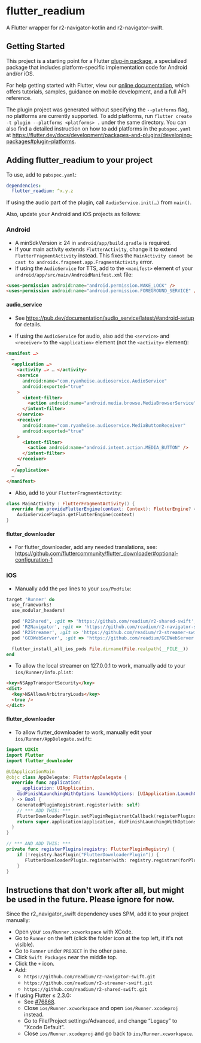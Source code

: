 # flutter_readium

A Flutter wrapper for r2-navigator-kotlin and r2-navigator-swift.

## Getting Started

This project is a starting point for a Flutter
[plug-in package](https://flutter.dev/developing-packages/), a specialized package that includes
platform-specific implementation code for Android and/or iOS.

For help getting started with Flutter, view our
[online documentation](https://flutter.dev/docs), which offers tutorials, samples, guidance on
mobile development, and a full API reference.

The plugin project was generated without specifying the `--platforms` flag, no platforms are
currently supported. To add platforms, run `flutter create -t plugin --platforms <platforms> .`
under the same directory. You can also find a detailed instruction on how to add platforms in the
`pubspec.yaml` at
https://flutter.dev/docs/development/packages-and-plugins/developing-packages#plugin-platforms.

## Adding flutter_readium to your project

To use, add to `pubspec.yaml`:

```yaml
dependencies:
  flutter_readium: ^x.y.z
```

If using the audio part of the plugin, call `AudioService.init(…)` from `main()`.

Also, update your Android and iOS projects as follows:

### Android

- A minSdkVersion ≥ 24 in `android/app/build.gradle` is required.
- If your main activity extends `FlutterActivity`, change it to extend `FlutterFragmentActivity`
  instead. This fixes the `MainActivity cannot be cast to androidx.fragment.app.FragmentActivity`
  error.
- If using the `AudioService` for TTS, add to the `<manifest>` element of
  your `android/app/src/main/AndroidManifest.xml` file:

```html
<uses-permission android:name="android.permission.WAKE_LOCK" />
<uses-permission android:name="android.permission.FOREGROUND_SERVICE" />
```

#### audio_service

- See https://pub.dev/documentation/audio_service/latest/#android-setup for details.

- If using the `AudioService` for audio, also add the `<service>` and `<receiver>` to the
  `<application>` element (not the `<activity>` element):

```html
<manifest …>
  …
  <application …>
    <activity …> … </activity>
    <service
      android:name="com.ryanheise.audioservice.AudioService"
      android:exported="true"
    >
      <intent-filter>
        <action android:name="android.media.browse.MediaBrowserService" />
      </intent-filter>
    </service>
    <receiver
      android:name="com.ryanheise.audioservice.MediaButtonReceiver"
      android:exported="true"
    >
      <intent-filter>
        <action android:name="android.intent.action.MEDIA_BUTTON" />
      </intent-filter>
    </receiver>
    …
  </application>
  …
</manifest>
```

- Also, add to your `FlutterFragmentActivity`:

```kotlin
class MainActivity : FlutterFragmentActivity() {
  override fun provideFlutterEngine(context: Context): FlutterEngine? =
    AudioServicePlugin.getFlutterEngine(context)
}
```

#### flutter_downloader

- For flutter_downloader, add any needed translations, see:
  https://github.com/fluttercommunity/flutter_downloader#optional-configuration-1

### iOS

- Manually add the `pod` lines to your `ios/Podfile`:

```rb
target 'Runner' do
  use_frameworks!
  use_modular_headers!

  pod 'R2Shared', :git => 'https://github.com/readium/r2-shared-swift', :branch => 'develop'
  pod 'R2Navigator', :git => 'https://github.com/readium/r2-navigator-swift', :branch => 'develop'
  pod 'R2Streamer', :git => 'https://github.com/readium/r2-streamer-swift', :branch => 'develop'
  pod 'GCDWebServer', :git => 'https://github.com/readium/GCDWebServer', :tag => '3.6.3'

  flutter_install_all_ios_pods File.dirname(File.realpath(__FILE__))
end
```

- To allow the local streamer on 127.0.0.1 to work, manually add to your `ios/Runner/Info.plist`:

```html
<key>NSAppTransportSecurity</key>
<dict>
  <key>NSAllowsArbitraryLoads</key>
  <true />
</dict>
```

#### flutter_downloader

- To allow flutter_downloader to work, manually edit your `ios/Runner/AppDelegate.swift`:

```swift
import UIKit
import Flutter
import flutter_downloader

@UIApplicationMain
@objc class AppDelegate: FlutterAppDelegate {
  override func application(
    _ application: UIApplication,
    didFinishLaunchingWithOptions launchOptions: [UIApplication.LaunchOptionsKey: Any]?
  ) -> Bool {
    GeneratedPluginRegistrant.register(with: self)
    // *** ADD THIS: ***
    FlutterDownloaderPlugin.setPluginRegistrantCallback(registerPlugins)
    return super.application(application, didFinishLaunchingWithOptions: launchOptions)
  }
}

// *** AND ADD THIS: ***
private func registerPlugins(registry: FlutterPluginRegistry) {
    if (!registry.hasPlugin("FlutterDownloaderPlugin")) {
       FlutterDownloaderPlugin.register(with: registry.registrar(forPlugin: "FlutterDownloaderPlugin")!)
    }
}
```

## Instructions that don't work after all, but might be used in the future. Please ignore for now.

Since the r2_navigator_swift dependency uses SPM, add it to your project manually:

- Open your `ios/Runner.xcworkspace` with XCode.
- Go to `Runner` on the left (click the folder icon at the top left, if it's not visible).
- Go to `Runner` under `PROJECT` in the other pane.
- Click `Swift Packages` near the middle top.
- Click the `+` icon.
- Add:
  - `https://github.com/readium/r2-navigator-swift.git`
  - `https://github.com/readium/r2-streamer-swift.git`
  - `https://github.com/readium/r2-shared-swift.git`
- If using Flutter ≤ 2.3.0:
  - See [#76868](https://github.com/flutter/flutter/issues/76868).
  - Close `ios/Runner.xcworkspace` and open `ios/Runner.xcodeproj` instead.
  - Go to File/Project settings/Advanced, and change “Legacy” to “Xcode Default”.
  - Close `ios/Runner.xcodeproj` and go back to `ios/Runner.xcworkspace`.
